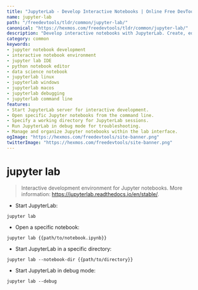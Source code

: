 ```yaml
---
title: "JupyterLab - Develop Interactive Notebooks | Online Free DevTools by Hexmos"
name: jupyter-lab
path: "/freedevtools/tldr/common/jupyter-lab/"
canonical: "https://hexmos.com/freedevtools/tldr/common/jupyter-lab/"
description: "Develop interactive notebooks with JupyterLab. Create, edit, and run Jupyter notebooks seamlessly using this development environment. Free online tool, no registration required."
category: common
keywords:
- jupyter notebook development
- interactive notebook environment
- jupyter lab IDE
- python notebook editor
- data science notebook
- jupyterlab linux
- jupyterlab windows
- jupyterlab macos
- jupyterlab debugging
- jupyterlab command line
features:
- Start JupyterLab server for interactive development.
- Open specific Jupyter notebooks from the command line.
- Specify a working directory for JupyterLab sessions.
- Run JupyterLab in debug mode for troubleshooting.
- Manage and organize Jupyter notebooks within the lab interface.
ogImage: "https://hexmos.com/freedevtools/site-banner.png"
twitterImage: "https://hexmos.com/freedevtools/site-banner.png"
---
```


# jupyter lab

> Interactive development environment for Jupyter notebooks.
> More information: <https://jupyterlab.readthedocs.io/en/stable/>.

- Start JupyterLab:

`jupyter lab`

- Open a specific notebook:

`jupyter lab {{path/to/notebook.ipynb}}`

- Start JupyterLab in a specific directory:

`jupyter lab --notebook-dir {{path/to/directory}}`

- Start JupyterLab in debug mode:

`jupyter lab --debug`
